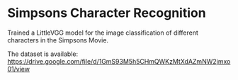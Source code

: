 # Simpsons Character Recognition
Trained a LittleVGG model for the image classification of different characters in the Simpsons Movie.

The dataset is available: https://drive.google.com/file/d/1GmS93M5h5CHmQWKzMtXdAZmNW2jmxo01/view
